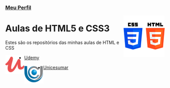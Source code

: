### [Meu Perfil](http://phstefen.github.io/)

<img align="right" src="img/htmlcss.png" width="130">

# Aulas de HTML5 e CSS3
Estes são os repositórios das minhas aulas de HTML e CSS


<img align="left" src="img/udemy.png" width="60">

- [Udemy](https://github.com/phStefen/aulas-html-css/tree/master/udemy/)

<img align="left" src="img/unicesumar.png" width="60">

- [Unicesumar](https://github.com/phStefen/aulas-html-css/tree/master/udemy/)